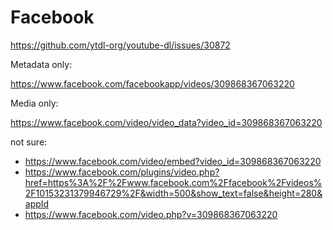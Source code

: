 # Facebook

https://github.com/ytdl-org/youtube-dl/issues/30872

Metadata only:

https://www.facebook.com/facebookapp/videos/309868367063220

Media only:

<https://www.facebook.com/video/video_data?video_id=309868367063220>

not sure:

- <https://www.facebook.com/video/embed?video_id=309868367063220>
- https://www.facebook.com/plugins/video.php?href=https%3A%2F%2Fwww.facebook.com%2Ffacebook%2Fvideos%2F10153231379946729%2F&width=500&show_text=false&height=280&appId
- https://www.facebook.com/video.php?v=309868367063220
